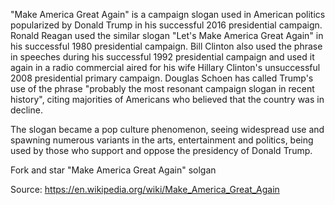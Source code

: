 "Make America Great Again" is a campaign slogan used in American politics popularized by Donald Trump in his successful 2016 presidential campaign. Ronald Reagan used the similar slogan "Let's Make America Great Again" in his successful 1980 presidential campaign. Bill Clinton also used the phrase in speeches during his successful 1992 presidential campaign and used it again in a radio commercial aired for his wife Hillary Clinton's unsuccessful 2008 presidential primary campaign. Douglas Schoen has called Trump's use of the phrase "probably the most resonant campaign slogan in recent history", citing majorities of Americans who believed that the country was in decline.

The slogan became a pop culture phenomenon, seeing widespread use and spawning numerous variants in the arts, entertainment and politics, being used by those who support and oppose the presidency of Donald Trump.

Fork and star "Make America Great Again" solgan

Source: https://en.wikipedia.org/wiki/Make_America_Great_Again
